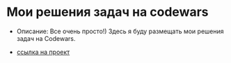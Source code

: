 # Мои решения задач на codewars

+ Описание: Все очень просто!) Здесь я буду размещать мои решения задач на Codewars.

+ [ссылка на проект](https://github.com/Synkov2102/my-codewars-solutions)
